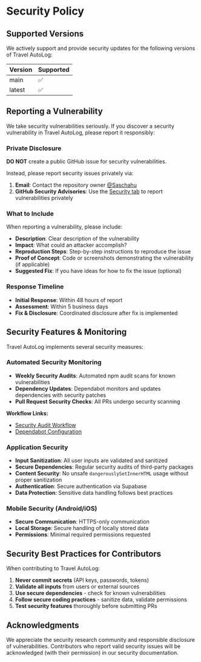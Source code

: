 # Security Policy

## Supported Versions

We actively support and provide security updates for the following versions of Travel AutoLog:

| Version | Supported          |
| ------- | ------------------ |
| main    | :white_check_mark: |
| latest  | :white_check_mark: |

## Reporting a Vulnerability

We take security vulnerabilities seriously. If you discover a security vulnerability in Travel AutoLog, please report it responsibly:

### Private Disclosure

**DO NOT** create a public GitHub issue for security vulnerabilities.

Instead, please report security issues privately via:

1. **Email**: Contact the repository owner [@Saschahu](https://github.com/Saschahu)
2. **GitHub Security Advisories**: Use the [Security tab](https://github.com/Saschahu/travel-autolog/security) to report vulnerabilities privately

### What to Include

When reporting a vulnerability, please include:

- **Description**: Clear description of the vulnerability
- **Impact**: What could an attacker accomplish?
- **Reproduction Steps**: Step-by-step instructions to reproduce the issue
- **Proof of Concept**: Code or screenshots demonstrating the vulnerability (if applicable)
- **Suggested Fix**: If you have ideas for how to fix the issue (optional)

### Response Timeline

- **Initial Response**: Within 48 hours of report
- **Assessment**: Within 5 business days
- **Fix & Disclosure**: Coordinated disclosure after fix is implemented

## Security Features & Monitoring

Travel AutoLog implements several security measures:

### Automated Security Monitoring

- **Weekly Security Audits**: Automated npm audit scans for known vulnerabilities
- **Dependency Updates**: Dependabot monitors and updates dependencies with security patches
- **Pull Request Security Checks**: All PRs undergo security scanning

**Workflow Links:**
- [Security Audit Workflow](.github/workflows/security-audit.yml)
- [Dependabot Configuration](.github/dependabot.yml)

### Application Security

- **Input Sanitization**: All user inputs are validated and sanitized
- **Secure Dependencies**: Regular security audits of third-party packages
- **Content Security**: No unsafe `dangerouslySetInnerHTML` usage without proper sanitization
- **Authentication**: Secure authentication via Supabase
- **Data Protection**: Sensitive data handling follows best practices

### Mobile Security (Android/iOS)

- **Secure Communication**: HTTPS-only communication
- **Local Storage**: Secure handling of locally stored data
- **Permissions**: Minimal required permissions requested

## Security Best Practices for Contributors

When contributing to Travel AutoLog:

1. **Never commit secrets** (API keys, passwords, tokens)
2. **Validate all inputs** from users or external sources  
3. **Use secure dependencies** - check for known vulnerabilities
4. **Follow secure coding practices** - sanitize data, validate permissions
5. **Test security features** thoroughly before submitting PRs

## Acknowledgments

We appreciate the security research community and responsible disclosure of vulnerabilities. Contributors who report valid security issues will be acknowledged (with their permission) in our security documentation.